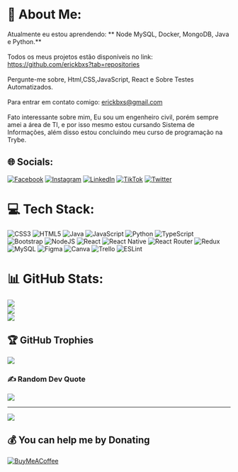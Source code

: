 # 💫 About Me:
 Atualmente eu estou aprendendo: ** Node MySQL, Docker, MongoDB, Java e Python.**<br><br> Todos os meus projetos estão disponíveis no link: https://github.com/erickbxs?tab=repositories<br><br> Pergunte-me sobre, Html,CSS,JavaScript, React e Sobre Testes Automatizados.<br><br> Para entrar em contato comigo: erickbxs@gmail.com<br><br> Fato interessante sobre mim, Eu sou um engenheiro civil, porém sempre amei a área de TI, e por isso mesmo estou cursando Sistema de Informações, além disso estou concluindo meu curso de programação na Trybe. 


## 🌐 Socials:
[![Facebook](https://img.shields.io/badge/Facebook-%231877F2.svg?logo=Facebook&logoColor=white)](https://facebook.com/Erickbxs) [![Instagram](https://img.shields.io/badge/Instagram-%23E4405F.svg?logo=Instagram&logoColor=white)](https://instagram.com/borges_erick) [![LinkedIn](https://img.shields.io/badge/LinkedIn-%230077B5.svg?logo=linkedin&logoColor=white)](https://linkedin.com/in/erickbxs) [![TikTok](https://img.shields.io/badge/TikTok-%23000000.svg?logo=TikTok&logoColor=white)](https://tiktok.com/@erickbxs) [![Twitter](https://img.shields.io/badge/Twitter-%231DA1F2.svg?logo=Twitter&logoColor=white)](https://twitter.com/erickbxs) 

# 💻 Tech Stack:
![CSS3](https://img.shields.io/badge/css3-%231572B6.svg?style=for-the-badge&logo=css3&logoColor=white) ![HTML5](https://img.shields.io/badge/html5-%23E34F26.svg?style=for-the-badge&logo=html5&logoColor=white) ![Java](https://img.shields.io/badge/java-%23ED8B00.svg?style=for-the-badge&logo=java&logoColor=white) ![JavaScript](https://img.shields.io/badge/javascript-%23323330.svg?style=for-the-badge&logo=javascript&logoColor=%23F7DF1E) ![Python](https://img.shields.io/badge/python-3670A0?style=for-the-badge&logo=python&logoColor=ffdd54) ![TypeScript](https://img.shields.io/badge/typescript-%23007ACC.svg?style=for-the-badge&logo=typescript&logoColor=white) ![Bootstrap](https://img.shields.io/badge/bootstrap-%23563D7C.svg?style=for-the-badge&logo=bootstrap&logoColor=white) ![NodeJS](https://img.shields.io/badge/node.js-6DA55F?style=for-the-badge&logo=node.js&logoColor=white) ![React](https://img.shields.io/badge/react-%2320232a.svg?style=for-the-badge&logo=react&logoColor=%2361DAFB) ![React Native](https://img.shields.io/badge/react_native-%2320232a.svg?style=for-the-badge&logo=react&logoColor=%2361DAFB) ![React Router](https://img.shields.io/badge/React_Router-CA4245?style=for-the-badge&logo=react-router&logoColor=white) ![Redux](https://img.shields.io/badge/redux-%23593d88.svg?style=for-the-badge&logo=redux&logoColor=white) ![MySQL](https://img.shields.io/badge/mysql-%2300f.svg?style=for-the-badge&logo=mysql&logoColor=white) 	![Figma](https://img.shields.io/badge/figma-%23F24E1E.svg?style=for-the-badge&logo=figma&logoColor=white) ![Canva](https://img.shields.io/badge/Canva-%2300C4CC.svg?style=for-the-badge&logo=Canva&logoColor=white) ![Trello](https://img.shields.io/badge/Trello-%23026AA7.svg?style=for-the-badge&logo=Trello&logoColor=white) ![ESLint](https://img.shields.io/badge/ESLint-4B3263?style=for-the-badge&logo=eslint&logoColor=white)
# 📊 GitHub Stats:
![](https://github-readme-stats.vercel.app/api?username=erickbxs&theme=dracula&hide_border=false&include_all_commits=true&count_private=true)<br/>
![](https://github-readme-streak-stats.herokuapp.com/?user=erickbxs&theme=dracula&hide_border=false)<br/>
![](https://github-readme-stats.vercel.app/api/top-langs/?username=erickbxs&theme=dracula&hide_border=false&include_all_commits=true&count_private=true&layout=compact)

## 🏆 GitHub Trophies
![](https://github-profile-trophy.vercel.app/?username=erickbxs&theme=discord&no-frame=false&no-bg=false&margin-w=4)

### ✍️ Random Dev Quote
![](https://quotes-github-readme.vercel.app/api?type=horizontal&theme=radical)

---
[![](https://visitcount.itsvg.in/api?id=erickbxs&icon=3&color=10)](https://visitcount.itsvg.in)

  ## 💰 You can help me by Donating
  [![BuyMeACoffee](https://img.shields.io/badge/Buy%20Me%20a%20Coffee-ffdd00?style=for-the-badge&logo=buy-me-a-coffee&logoColor=black)](https://buymeacoffee.com/erickbxs) 

  
<!-- Proudly created with GPRM ( https://gprm.itsvg.in ) -->
